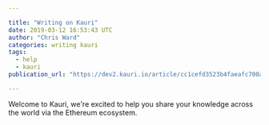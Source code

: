 ```yaml
---

title: "Writing on Kauri"
date: 2019-03-12 16:53:43 UTC
author: "Chris Ward"
categories: writing kauri
tags:
  - help
  - kauri
publication_url: "https://dev2.kauri.io/article/cc1cefd3523b4faeafc700a44698e43d"

---
```

Welcome to Kauri, we're excited to help you share your knowledge across the world via the Ethereum ecosystem.

